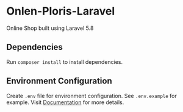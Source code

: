 # Onlen-Ploris-Laravel
Online Shop built using Laravel 5.8

## Dependencies
Run `composer install` to install dependencies.

## Environment Configuration
Create `.env` file for environment configuration. See `.env.example` for example. Visit [Documentation](https://laravel.com/docs/5.8/configuration) for more details.
